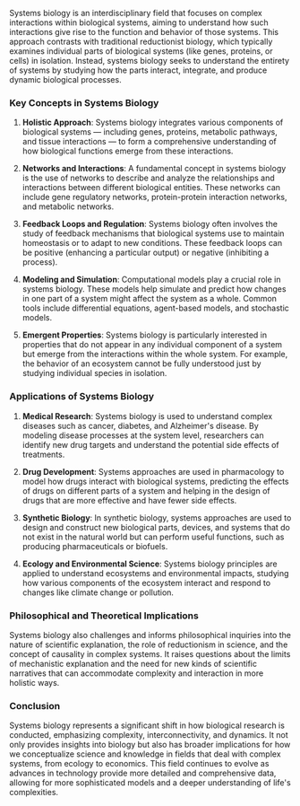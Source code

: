 Systems biology is an interdisciplinary field that focuses on complex interactions within biological systems, aiming to understand how such interactions give rise to the function and behavior of those systems. This approach contrasts with traditional reductionist biology, which typically examines individual parts of biological systems (like genes, proteins, or cells) in isolation. Instead, systems biology seeks to understand the entirety of systems by studying how the parts interact, integrate, and produce dynamic biological processes.

### Key Concepts in Systems Biology

1. **Holistic Approach**: Systems biology integrates various components of biological systems — including genes, proteins, metabolic pathways, and tissue interactions — to form a comprehensive understanding of how biological functions emerge from these interactions.

2. **Networks and Interactions**: A fundamental concept in systems biology is the use of networks to describe and analyze the relationships and interactions between different biological entities. These networks can include gene regulatory networks, protein-protein interaction networks, and metabolic networks.

3. **Feedback Loops and Regulation**: Systems biology often involves the study of feedback mechanisms that biological systems use to maintain homeostasis or to adapt to new conditions. These feedback loops can be positive (enhancing a particular output) or negative (inhibiting a process).

4. **Modeling and Simulation**: Computational models play a crucial role in systems biology. These models help simulate and predict how changes in one part of a system might affect the system as a whole. Common tools include differential equations, agent-based models, and stochastic models.

5. **Emergent Properties**: Systems biology is particularly interested in properties that do not appear in any individual component of a system but emerge from the interactions within the whole system. For example, the behavior of an ecosystem cannot be fully understood just by studying individual species in isolation.

### Applications of Systems Biology

1. **Medical Research**: Systems biology is used to understand complex diseases such as cancer, diabetes, and Alzheimer's disease. By modeling disease processes at the system level, researchers can identify new drug targets and understand the potential side effects of treatments.

2. **Drug Development**: Systems approaches are used in pharmacology to model how drugs interact with biological systems, predicting the effects of drugs on different parts of a system and helping in the design of drugs that are more effective and have fewer side effects.

3. **Synthetic Biology**: In synthetic biology, systems approaches are used to design and construct new biological parts, devices, and systems that do not exist in the natural world but can perform useful functions, such as producing pharmaceuticals or biofuels.

4. **Ecology and Environmental Science**: Systems biology principles are applied to understand ecosystems and environmental impacts, studying how various components of the ecosystem interact and respond to changes like climate change or pollution.

### Philosophical and Theoretical Implications

Systems biology also challenges and informs philosophical inquiries into the nature of scientific explanation, the role of reductionism in science, and the concept of causality in complex systems. It raises questions about the limits of mechanistic explanation and the need for new kinds of scientific narratives that can accommodate complexity and interaction in more holistic ways.

### Conclusion

Systems biology represents a significant shift in how biological research is conducted, emphasizing complexity, interconnectivity, and dynamics. It not only provides insights into biology but also has broader implications for how we conceptualize science and knowledge in fields that deal with complex systems, from ecology to economics. This field continues to evolve as advances in technology provide more detailed and comprehensive data, allowing for more sophisticated models and a deeper understanding of life's complexities.